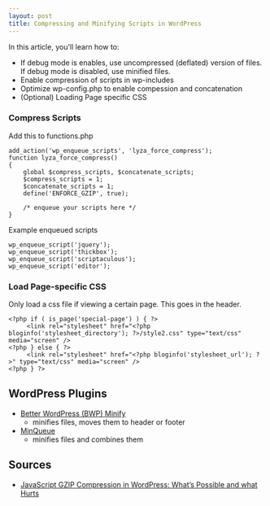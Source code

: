 ```yaml
---
layout: post
title: Compressing and Minifying Scripts in WordPress
---
```

In this article, you'll learn how to:

- If debug mode is enables, use uncompressed (deflated) version of files. If debug mode is disabled, use minified files.
- Enable compression of scripts in wp-includes
- Optimize wp-config.php to enable compession and concatenation
- (Optional) Loading Page specific CSS <a href="https://wordpress.org/support/topic/different-css-on-one-page"><i class="fa fa-link"></i></a>

### Compress Scripts
Add this to functions.php

    add_action('wp_enqueue_scripts', 'lyza_force_compress');
    function lyza_force_compress()
    {
        global $compress_scripts, $concatenate_scripts;
        $compress_scripts = 1;
        $concatenate_scripts = 1;
        define('ENFORCE_GZIP', true);

        /* enqueue your scripts here */
    }
    
Example enqueued scripts

    wp_enqueue_script('jquery');
    wp_enqueue_script('thickbox');
    wp_enqueue_script('scriptaculous');
    wp_enqueue_script('editor');
    
    
### Load Page-specific CSS
Only load a css file if viewing a certain page. This goes in the header.

    <?php if ( is_page('special-page') ) { ?>
         <link rel="stylesheet" href="<?php bloginfo('stylesheet_directory'); ?>/style2.css" type="text/css" media="screen" />
    <?php } else { ?>
         <link rel="stylesheet" href="<?php bloginfo('stylesheet_url'); ?>" type="text/css" media="screen" />
    <?php } ?>
    
    
WordPress Plugins
---
- [Better WordPress (BWP) Minify](https://wordpress.org/plugins/bwp-minify/)
	- minifies files, moves them to header or footer
- [MinQueue](https://wordpress.org/plugins/minqueue/)
	- minifies files and combines them

Sources
---
- [JavaScript GZIP Compression in WordPress: What’s Possible and what Hurts](http://blog.cloudfour.com/javascript-gzip-compression-in-wordpress-whats-possible-and-what-hurts/)